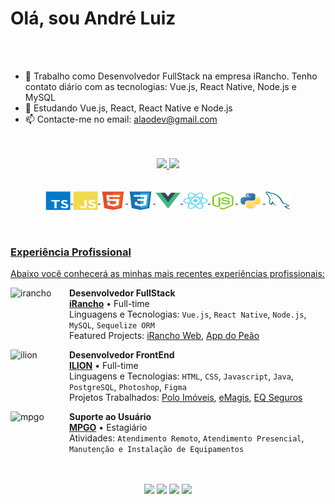 <h1>Olá, sou André Luiz</h1>

<br>
<br>

- 🔭 Trabalho como Desenvolvedor FullStack na empresa iRancho. Tenho contato diário com as tecnologias: Vue.js, React Native, Node.js e MySQL
- 🌱 Estudando Vue.js, React, React Native e Node.js
- 📫 Contacte-me no email: alaodev@gmail.com

<br>
<br>

<div align="center">
  <a href="https://github.com/Mateus-Batista12">
  <img height="175em" src="https://github-readme-stats.vercel.app/api?username=alaodev&show_icons=false&theme=dark&include_all_commits=true&count_private=true" />
  <img height="175em" src="https://github-readme-stats.vercel.app/api/top-langs/?username=alaodev&theme=dark" />
</div>

<br>
<br>
  
<div align="center">
  <img align="center" alt="alaodev-typescript" height="30" width="40" src="https://raw.githubusercontent.com/devicons/devicon/master/icons/typescript/typescript-plain.svg">
  <img align="center" alt="alaodev-javascript" height="30" width="40" src="https://raw.githubusercontent.com/devicons/devicon/master/icons/javascript/javascript-plain.svg">
  <img align="center" alt="Mateus-HTML" height="30" width="40" src="https://raw.githubusercontent.com/devicons/devicon/master/icons/html5/html5-original.svg">
  <img align="center" alt="Mateus-CSS" height="30" width="40" src="https://raw.githubusercontent.com/devicons/devicon/master/icons/css3/css3-original.svg">
  <img align="center" alt="alaodev-vue" height="30" width="40" src="https://raw.githubusercontent.com/devicons/devicon/master/icons/vuejs/vuejs-original.svg">
  <img align="center" alt="alaodev-react" height="30" width="40" src="https://raw.githubusercontent.com/devicons/devicon/master/icons/react/react-original.svg">
  <img align="center" alt="alaodev-node" height="30" width="40" src="https://raw.githubusercontent.com/devicons/devicon/master/icons/nodejs/nodejs-original.svg">
  <img align="center" alt="alaodev-python" height="30" width="40" src="https://raw.githubusercontent.com/devicons/devicon/master/icons/python/python-original.svg">
  <img align="center" alt="alaodev-mysql" height="30" width="40" src="https://raw.githubusercontent.com/devicons/devicon/master/icons/mysql/mysql-original.svg">
</div>
  
<br/>
<br/>

### Experiência Profissional
Abaixo você conhecerá as minhas mais recentes experiências profissionais:

[<img align="left" height="94px" width="94px" alt="irancho" src="https://scontent.fgyn11-1.fna.fbcdn.net/v/t1.6435-9/47391911_1062668847268318_7566967033854689280_n.png?_nc_cat=106&ccb=1-5&_nc_sid=09cbfe&_nc_ohc=4tka--pXR40AX8gIqGB&_nc_ht=scontent.fgyn11-1.fna&oh=00_AT_azdVFfkADMKF-t1TAI80zjInlz85RSRghegJBEGrKyQ&oe=6264AAB0" />](https://www.spacex.com/)

**Desenvolvedor FullStack** \
[**iRancho**](https://www.irancho.com.br/) • Full-time \
Linguagens e Tecnologias: `Vue.js`, `React Native`, `Node.js`, `MySQL`, `Sequelize ORM`\
Featured Projects: [iRancho Web](https://app.irancho.com.br/), [App do Peão](https://play.google.com/store/apps/details?id=br.com.irancho.appdopeao)
<br/>
  
  
[<img align="left" height="94px" width="94px" alt="ilion" src="https://media-exp1.licdn.com/dms/image/C4E0BAQGAPXAJIw6_RQ/company-logo_200_200/0/1553538222383?e=2159024400&v=beta&t=9Bms1J9QB7UHAYPCmMGJwlYbvzYesefwK5v4VEQ4nX8"/>](https://ilion.com.br/)

**Desenvolvedor FrontEnd** \
[**ILION**](https://ilion.com.br/) • Full-time \
Linguagens e Tecnologias: `HTML`, `CSS`, `Javascript`, `Java`, `PostgreSQL`, `Photoshop`, `Figma`\
Projetos Trabalhados: [Polo Imóveis](http://www.poloimoveis.com.br/), [eMagis](https://www.emagis.com.br/home/), [EQ Seguros](https://www.eqseguros.com.br/)
<br/>

[<img align="left" height="94px" width="94px" alt="mpgo" src="https://encrypted-tbn0.gstatic.com/images?q=tbn:ANd9GcQwvJaS_DvjyUdHf0i-iMsyUj-DaAJ8OmDXEg&usqp=CAU" />](https://mpgo.mp.br/portal/)

**Suporte ao Usuário** \
[**MPGO**](https://mpgo.mp.br/portal) • Estagiário \
Atividades: `Atendimento Remoto`, `Atendimento Presencial`, `Manutenção e Instalação de Equipamentos`\
<br/>
<br/>
  
<div align="center">
  <a href="mailto:alaodev@gmail.com"><img src="https://img.shields.io/badge/WhatsApp-25D366?style=for-the-badge&logo=whatsapp&logoColor=white"></a>
  <a href="mailto:alaodev@gmail.com"><img src="https://img.shields.io/badge/Telegram-2CA5E0?style=for-the-badge&logo=telegram&logoColor=white"></a>
  <a href="mailto:alaodev@gmail.com"><img src="https://img.shields.io/badge/Gmail-D14836?style=for-the-badge&logo=gmail&logoColor=white"></a>
  <a href="https://www.linkedin.com/in/alaodev/" target="_blank"><img src="https://img.shields.io/badge/-LinkedIn-%230077B5?style=for-the-badge&logo=linkedin&logoColor=white"></a>  
</div>
